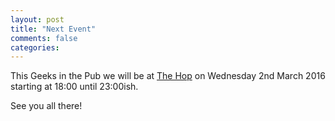 ```yaml
---
layout: post
title: "Next Event"
comments: false
categories:
---
```

This Geeks in the Pub we will be at [The Hop](http://www.thehop-sheffield.com/) on Wednesday 2nd March 2016 starting at 18:00 until 23:00ish.

See you all there!
 